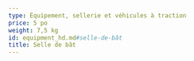 ```yaml
---
type: Équipement, sellerie et véhicules à traction
price: 5 po
weight: 7,5 kg
id: equipment_hd.md#selle-de-bât
title: Selle de bât
---
```


